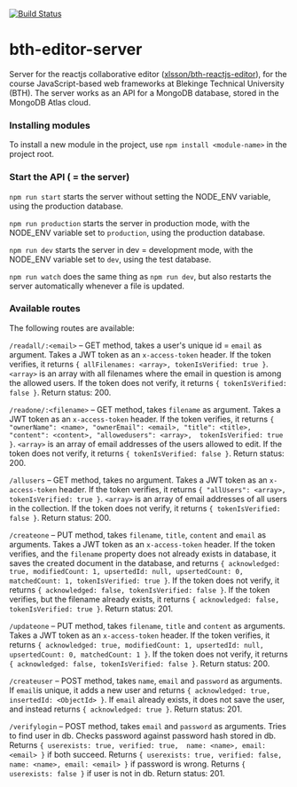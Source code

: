 [![Build Status](https://app.travis-ci.com/xlsson/bth-editor-server.svg?branch=main)](https://app.travis-ci.com/xlsson/bth-editor-server)

# bth-editor-server
Server for the reactjs collaborative editor ([xlsson/bth-reactjs-editor](https://github.com/xlsson/bth-reactjs-editor)), for the course JavaScript-based web frameworks at Blekinge Technical University (BTH). The server works as an API for a MongoDB database, stored
in the MongoDB Atlas cloud.

### Installing modules
To install a new module in the project, use `npm install <module-name>` in the
project root.

### Start the API ( = the server)
`npm run start` starts the server without setting the NODE_ENV variable, using
the production database.

`npm run production` starts the server in production mode, with the NODE_ENV
variable set to `production`, using the production database.

`npm run dev` starts the server in dev = development mode,  with the NODE_ENV
variable set to `dev`, using the test database.

`npm run watch` does the same thing as `npm run dev`, but also restarts the
server automatically whenever a file is updated.

### Available routes
The following routes are available:

`/readall/:<email>` – GET method, takes a user's unique id = `email` as argument.
Takes a JWT token as an `x-access-token` header.
If the token verifies, it returns `{ allFilenames: <array>, tokenIsVerified: true }`.
`<array>` is an array with all filenames where the email in question is among the allowed users.
If the token does not verify, it returns `{ tokenIsVerified: false }`.
Return status: 200.

`/readone/:<filename>` – GET method, takes `filename` as argument.
Takes a JWT token as an `x-access-token` header.
If the token verifies, it returns
`{ "ownerName": <name>, "ownerEmail": <email>, "title": <title>, "content": <content>, "allowedusers": <array>,  tokenIsVerified: true }`.
`<array>` is an array of email addresses of the users allowed to edit.
If the token does not verify, it returns `{ tokenIsVerified: false }`.
Return status: 200.

`/allusers` – GET method, takes no argument.
Takes a JWT token as an `x-access-token` header.
If the token verifies, it returns
`{ "allUsers": <array>, tokenIsVerified: true }`.
`<array>` is an array of email addresses of all users in the collection.
If the token does not verify, it returns `{ tokenIsVerified: false }`.
Return status: 200.

`/createone` – PUT method, takes `filename`, `title`, `content` and `email` as arguments.
Takes a JWT token as an `x-access-token` header.
If the token verifies, and the
`filename` property does not already exists in database, it saves the
created document in the database, and returns `{ acknowledged: true, modifiedCount: 1, upsertedId: null, upsertedCount: 0, matchedCount: 1, tokenIsVerified: true }`.
If the token does not verify, it returns `{ acknowledged: false, tokenIsVerified: false }`.
If the token verifies, but the filename already exists, it returns `{ acknowledged: false, tokenIsVerified: true }`.
Return status: 201.

`/updateone` – PUT method, takes `filename`, `title` and `content` as arguments.
Takes a JWT token as an `x-access-token` header.
If the token verifies, it returns `{ acknowledged: true, modifiedCount: 1, upsertedId: null, upsertedCount: 0, matchedCount: 1 }`.
If the token does not verify, it returns `{ acknowledged: false, tokenIsVerified: false }`.
Return status: 200.

`/createuser` – POST method, takes `name`, `email` and `password` as arguments.
If `email`is unique, it adds a new user and returns `{ acknowledged: true, insertedId: <ObjectId> }`.
If `email` already exists, it does not save the user, and instead returns
`{ acknowledged: true }`.
Return status: 201.

`/verifylogin` – POST method, takes `email` and `password` as arguments.
Tries to find user in db. Checks password against password hash stored in db.
Returns `{ userexists: true, verified: true,  name: <name>, email: <email> }` if
both succeed. Returns `{ userexists: true, verified: false,  name: <name>, email: <email> }`
if password is wrong. Returns `{ userexists: false }` if user is not in db.
Return status: 201.
